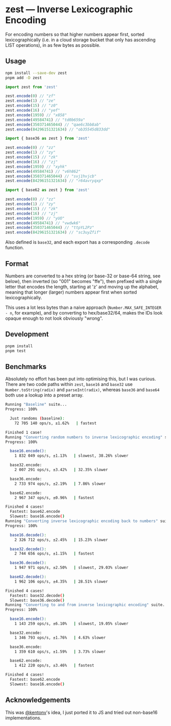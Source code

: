 # zest — Inverse Lexicographic Encoding

For encoding numbers so that higher numbers appear first, sorted lexicographically (i.e. in a cloud storage bucket that only has ascending LIST operations), in as few bytes as possible.

## Usage

```sh
npm install --save-dev zest
pnpm add -D zest
```

```ts
import zest from 'zest'

zest.encode(0) // "zf"
zest.encode(1) // "ze"
zest.encode(15) // "z0"
zest.encode(16) // "yef"
zest.encode(1959) // "x858"
zest.encode(49584741) // "td0b659a"
zest.encode(350371465044) // "qae6c3bb8ab"
zest.encode(84296151321634) // "ob35545d833dd"
```

```ts
import { base36 as zest } from 'zest'

zest.encode(0) // "zz"
zest.encode(1) // "zy"
zest.encode(15) // "zk"
zest.encode(16) // "zj"
zest.encode(1959) // "xyhk"
zest.encode(49584741) // "v6h862"
zest.encode(350371465044) // "svj1hvjcb"
zest.encode(84296151321634) // "r64avryqxp"
```

```ts
import { base62 as zest } from 'zest'

zest.encode(0) // "zz"
zest.encode(1) // "zy"
zest.encode(15) // "zk"
zest.encode(16) // "zj"
zest.encode(1959) // "yUO"
zest.encode(49584741) // "vwdwk6"
zest.encode(350371465044) // "ttpYL2Pz"
zest.encode(84296151321634) // "sc3uyZfif"
```

Also defined is `base32`, and each export has a corresponding `.decode` function.

## Format

Numbers are converted to a hex string (or base-32 or base-64 string, see below), then inverted (so "001" becomes "ffe"), then prefixed with a single letter that encodes the length, starting at 'z' and moving up the alphabet, meaning that longer (larger) numbers appear first when sorted lexicographically.

This uses a lot less bytes than a naive approach (`Number.MAX_SAFE_INTEGER - n`, for example), and by converting to hex/base32/64, makes the IDs look opaque enough to not look obviously "wrong".

## Development

```sh
pnpm install
pnpm test
```

## Benchmarks

Absolutely no effort has been put into optimising this, but I was curious. There are two code paths within `zest`, `base16` and `base32` use `Number.toString(radix)` and `parseInt(radix)`, whereas `base36` and `base64` both use a lookup into a preset array.

```sh
Running "Baseline" suite...
Progress: 100%

  Just randoms (baseline):
    72 705 140 ops/s, ±1.62%   | fastest

Finished 1 case!
Running "Converting random numbers to inverse lexicographic encoding" suite...
Progress: 100%

  base16.encode():
    1 832 049 ops/s, ±1.13%   | slowest, 38.26% slower

  base32.encode:
    2 007 291 ops/s, ±3.42%   | 32.35% slower

  base36.encode:
    2 733 974 ops/s, ±2.19%   | 7.86% slower

  base62.encode:
    2 967 347 ops/s, ±0.96%   | fastest

Finished 4 cases!
  Fastest: base62.encode
  Slowest: base16.encode()
Running "Converting inverse lexicographic encoding back to numbers" suite...
Progress: 100%

  base16.decode():
    2 326 712 ops/s, ±2.45%   | 15.23% slower

  base32.decode():
    2 744 656 ops/s, ±1.15%   | fastest

  base36.decode():
    1 947 971 ops/s, ±2.50%   | slowest, 29.03% slower

  base62.decode():
    1 962 106 ops/s, ±4.35%   | 28.51% slower

Finished 4 cases!
  Fastest: base32.decode()
  Slowest: base36.decode()
Running "Converting to and from inverse lexicographic encoding" suite...
Progress: 100%

  base16.encode():
    1 143 259 ops/s, ±6.10%   | slowest, 19.05% slower

  base32.encode:
    1 346 793 ops/s, ±1.76%   | 4.63% slower

  base36.encode:
    1 359 610 ops/s, ±1.59%   | 3.73% slower

  base62.encode:
    1 412 220 ops/s, ±3.46%   | fastest

Finished 4 cases!
  Fastest: base62.encode
  Slowest: base16.encode()
```

## Acknowledgements

This was [@kentonv](https://github.com/kentonv)'s idea, I just ported it to JS and tried out non-base16 implementations.
